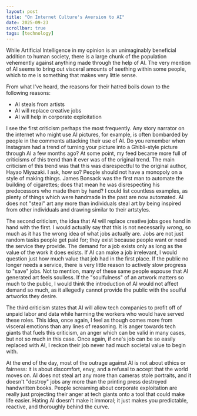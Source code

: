 ```yaml
---
layout: post
title: "On Internet Culture's Aversion to AI"
date: 2025-09-23
scrollbar: true
tags: [technology]
---
```

While Artificial Intelligence in my opinion is an unimaginably beneficial addition to human society, there is a large chunk of the population vehemently against anything made through the help of AI. The very mention of AI seems to bring out visceral amounts of seething within some people, which to me is something that makes very little sense.

From what I've heard, the reasons for their hatred boils down to the following reasons:
- AI steals from artists
- AI will replace creative jobs
- AI will help in corporate exploitation

I see the first criticism perhaps the most frequently. Any story narrator on the internet who might use AI pictures, for example, is often bombarded by people in the comments attacking their use of AI. Do you remember when Instagram had a trend of turning your picture into a Ghibli-style picture through AI a few months ago? At some point, my feed became more full of criticisms of this trend than it ever was of the original trend. The main criticism of this trend was that this was disrespectful to the original author, Hayao Miyazaki. I ask, how so? People should not have a monopoly on a style of making things. James Bonsack was the first man to automate the building of cigarettes; does that mean he was disrespecting his predecessors who made them by hand? I could list countless examples, as plenty of things which were handmade in the past are now automated. AI does not "steal" art any more than individuals steal art by being inspired from other individuals and drawing similar to their artstyles.

The second criticism, the idea that AI will replace creative jobs goes hand in hand with the first. I would actually say that this is not necessarily *wrong*, so much as it has the wrong idea of what jobs actually are. Jobs are not just random tasks people get paid for; they exist because people want or need the service they provide. The demand for a job exists only as long as the value of the work it does exists. If AI can make a job irrelevant, I would question just how much value that job had in the first place. If the public no longer needs a service, there is very little reason to actively slow progress to "save" jobs. Not to mention, many of these same people espouse that AI generated art feels soulless. If the "soulfulness" of an artwork matters so much to the public, I would think the introduction of AI would not affect demand so much, as it allegedly cannot provide the public with the soulful artworks they desire.

The third criticism states that AI will allow tech companies to profit off of unpaid labor and data while harming the workers who would have served these roles. This idea, once again, I feel as though comes more from visceral emotions than any lines of reasoning. It is anger towards tech giants that fuels this criticism, an anger which can be valid in many cases, but not so much in this case. Once again, if one's job can be so easily replaced with AI, I reckon their job never had much societal value to begin with.

At the end of the day, most of the outrage against AI is not about ethics or fairness: it is about discomfort, envy, and a refusal to accept that the world moves on. AI does not steal art any more than cameras stole portraits, and it doesn't "destroy" jobs any more than the printing press destroyed handwritten books. People screaming about corporate exploitation are really just projecting their anger at tech giants onto a tool that could make life easier. Hating AI doesn't make it immoral; it just makes you predictable, reactive, and thoroughly behind the curve.